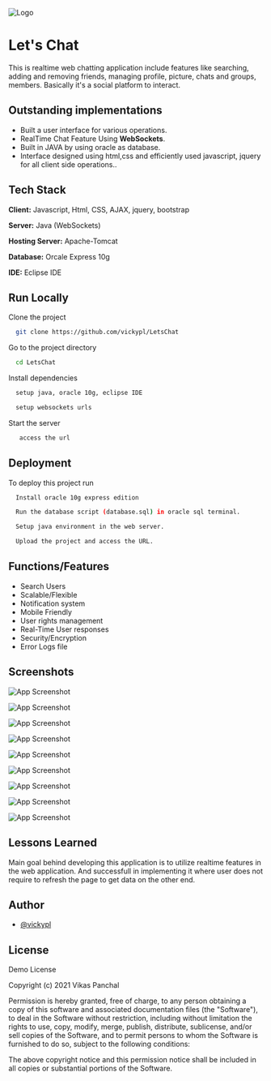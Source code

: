 
![Logo](https://i.ibb.co/hWNktKg/Screenshot-2021-10-29-at-16-15-01-Adobe-Spark-Logo-Maker.png)

# Let's Chat

This is realtime web chatting application include features like searching, adding and removing friends, managing profile, picture, chats and groups, members. Basically it's a social platform to interact.


## Outstanding implementations

   - Built a user interface for various operations.
   - RealTime Chat Feature Using **WebSockets**.
   - Built in JAVA by using oracle as database.
   - Interface designed using html,css and efficiently used javascript, jquery for all client side operations..

## Tech Stack

**Client:** Javascript, Html, CSS, AJAX, jquery, bootstrap

**Server:** Java (WebSockets)

**Hosting Server:** Apache-Tomcat

**Database:** Orcale Express 10g

**IDE:** Eclipse IDE

## Run Locally

Clone the project

```bash
  git clone https://github.com/vickypl/LetsChat
```

Go to the project directory

```bash
  cd LetsChat
```

Install dependencies

```bash
  setup java, oracle 10g, eclipse IDE
```
```bash
  setup websockets urls
```

Start the server

```bash
   access the url
```


## Deployment

To deploy this project run

```bash
  Install oracle 10g express edition
```
```bash
  Run the database script (database.sql) in oracle sql terminal.
```
```bash
  Setup java environment in the web server.
```
```bash
  Upload the project and access the URL.
```


## Functions/Features
- Search Users
- Scalable/Flexible
- Notification system
- Mobile Friendly
- User rights management
- Real-Time User responses
- Security/Encryption
- Error Logs file

## Screenshots

![App Screenshot](https://i.ibb.co/McD14SG/Screenshot-2021-10-29-at-20-53-47-Let-s-Talk.png)

![App Screenshot](https://i.ibb.co/RT00zvj/Screenshot-2021-10-29-at-20-55-19-Let-s-Talk.png)

![App Screenshot](https://i.ibb.co/xzQKZmt/Screenshot-2021-10-29-at-20-55-35-Let-s-Talk.png)

![App Screenshot](https://i.ibb.co/pftKp6d/Screenshot-2021-10-29-at-20-59-17-Let-s-Chat.png)

![App Screenshot](https://i.ibb.co/41Fqhk1/Screenshot-2021-10-29-at-20-59-32-Let-s-Chat.png)

![App Screenshot](https://i.ibb.co/wYFYQ2y/Screenshot-2021-10-29-at-20-59-46-Let-s-Chat.png)

![App Screenshot](https://i.ibb.co/JKQkvdd/Screenshot-2021-10-29-at-20-59-53-Let-s-Chat.png)

![App Screenshot](https://i.ibb.co/ccLpFWq/Screenshot-2021-10-29-at-21-00-14-Let-s-Chat.png)

![App Screenshot](https://i.ibb.co/mDHcBjJ/Screenshot-2021-10-29-at-21-00-25-Let-s-Chat.png)


## Lessons Learned

Main goal behind developing this application is to utilize realtime features in the web application. And successfull in implementing it where user does not require to refresh the page to get data on the other end.


## Author

- [@vickypl](https://www.linkedin.com/in/vicky-pl/)


## License

Demo License

Copyright (c) 2021 Vikas Panchal

Permission is hereby granted, free of charge, to any person obtaining a copy
of this software and associated documentation files (the "Software"), to deal
in the Software without restriction, including without limitation the rights
to use, copy, modify, merge, publish, distribute, sublicense, and/or sell
copies of the Software, and to permit persons to whom the Software is
furnished to do so, subject to the following conditions:

The above copyright notice and this permission notice shall be included in all
copies or substantial portions of the Software.

